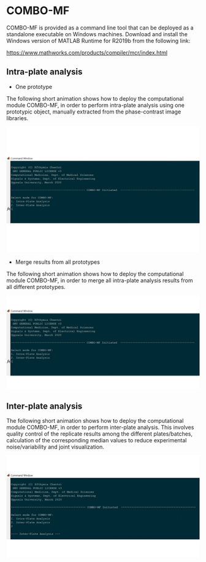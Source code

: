 
# COMBO-MF

COMBO-MF is provided as a command line tool that can be deployed as a 
standalone executable on Windows machines. Download and install the
Windows version of MATLAB Runtime for R2019b from the following link:

https://www.mathworks.com/products/compiler/mcr/index.html

## Intra-plate analysis

- One prototype 

The following short animation shows how to deploy the computational
module COMBO-MF, in order to perform intra-plate analysis using one
prototypic object, manually extracted from the phase-contrast image
libraries.

![Demo_IntraPlate_OnePrototype](demo/COMBO_MF_IntraPlate_OnePrototype.gif)


- Merge results from all prototypes

The following short animation shows how to deploy the computational 
module COMBO-MF, in order to merge all intra-plate analysis results
from all different prototypes.

![Demo_IntraPlate_MergePrototypes](demo/COMBO_MF_IntraPlate_AllPrototypes.gif)


## Inter-plate analysis

The following short animation shows how to deploy the computational 
module COMBO-MF, in order to perform inter-plate analysis. This involves
quality control of the replicate results among the different plates/batches,
calculation of the corresponding median values to reduce experimental 
noise/variability and joint visualization.

![Demo_InterPlate](demo/COMBO_MF_InterPlate.gif)






